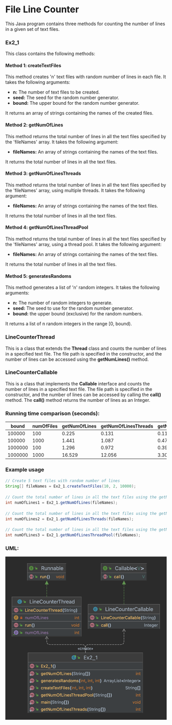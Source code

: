 # File Line Counter
This Java program contains three methods for counting the number of lines in a given set of text files.
### Ex2_1
This class contains the following methods:
#### Method 1: createTextFiles

This method creates 'n' text files with random number of lines in each file. It takes the following arguments:

- __n:__ The number of text files to be created.
- __seed:__ The seed for the random number generator.
- __bound:__ The upper bound for the random number generator.

It returns an array of strings containing the names of the created files.

#### Method 2: getNumOfLines

This method returns the total number of lines in all the text files specified by the 'fileNames' array. It takes the following argument:

- __fileNames:__ An array of strings containing the names of the text files.

It returns the total number of lines in all the text files.

#### Method 3: getNumOfLinesThreads

This method returns the total number of lines in all the text files specified by the 'fileNames' array, using multiple threads. It takes the following argument:

- __fileNames:__ An array of strings containing the names of the text files.

It returns the total number of lines in all the text files.

#### Method 4: getNumOfLinesThreadPool

This method returns the total number of lines in all the text files specified by the 'fileNames' array, using a thread pool. It takes the following argument:

- __fileNames:__ An array of strings containing the names of the text files.

It returns the total number of lines in all the text files.

#### Method 5: generatesRandoms

This method generates a list of 'n' random integers. It takes the following arguments:
- __n:__ The number of random integers to generate.
- __seed:__ The seed to use for the random number generator.
- __bound:__ the upper bound (exclusive) for the random numbers.

It returns a list of n random integers in the range [0, bound).

### LineCounterThread
This is a class that extends the **Thread** class and counts the number of lines in a specified text file. The file path is specified in the constructor, and the number of lines can be accessed using the **getNumLines()** method.

### LineCounterCallable
This is a class that implements the **Callable** interface and counts the number of lines in a specified text file. The file path is specified in the constructor, and the number of lines can be accessed by calling the **call()** method. The **call()** method returns the number of lines as an Integer.

### Running time comparison (seconds):
| bound   | numOfFiles | getNumOfLines | getNumOfLinesThreads | getNumOfLinesThreadPool |
|---------|------------|---------------|----------------------|-------------------------|
| 100000  | 100        | 0.225         | 0.131                | 0.11                    |
| 100000  | 1000       | 1.441         | 1.087                | 0.478                   |
| 1000000 | 100        | 1.296         | 0.972                | 0.392                   |
| 1000000 | 1000       | 16.529        | 12.056               | 3.301                   |

### Example usage

```Java
// Create 5 text files with random number of lines
String[] fileNames = Ex2_1.createTextFiles(10, 2, 10000);

// Count the total number of lines in all the text files using the getNumOfLines method
int numOfLines1 = Ex2_1.getNumOfLines(fileNames);

// Count the total number of lines in all the text files using the getNumOfLinesThreads method
int numOfLines2 = Ex2_1.getNumOfLinesThreads(fileNames);

// Count the total number of lines in all the text files using the getNumOfLinesThreadPool method
int numOfLines3 = Ex2_1.getNumOfLinesThreadPool(fileNames);
```
### UML: 
![UML](https://github.com/Lara1011/OOP_2/blob/4eeeac4675b2547e8a4b27c3b77644b418ddee48/UML.png)